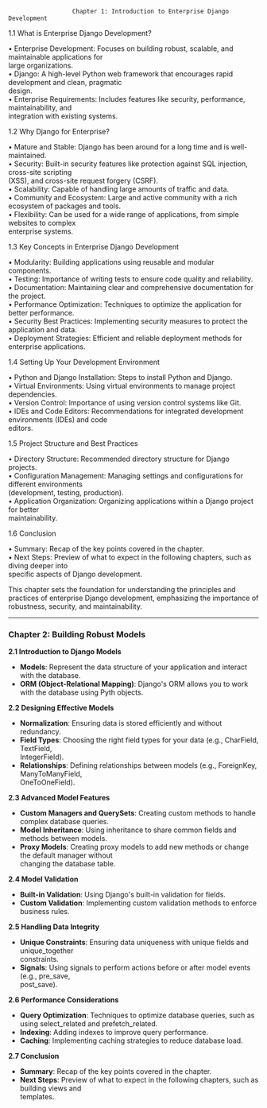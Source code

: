                       Chapter 1: Introduction to Enterprise Django Development                       

1.1 What is Enterprise Django Development?                                                           

 • Enterprise Development: Focuses on building robust, scalable, and maintainable applications for   
   large organizations.                                                                              
 • Django: A high-level Python web framework that encourages rapid development and clean, pragmatic  
   design.                                                                                           
 • Enterprise Requirements: Includes features like security, performance, maintainability, and       
   integration with existing systems.                                                                

1.2 Why Django for Enterprise?                                                                       

 • Mature and Stable: Django has been around for a long time and is well-maintained.                 
 • Security: Built-in security features like protection against SQL injection, cross-site scripting  
   (XSS), and cross-site request forgery (CSRF).                                                     
 • Scalability: Capable of handling large amounts of traffic and data.                               
 • Community and Ecosystem: Large and active community with a rich ecosystem of packages and tools.  
 • Flexibility: Can be used for a wide range of applications, from simple websites to complex        
   enterprise systems.                                                                               

1.3 Key Concepts in Enterprise Django Development                                                    

 • Modularity: Building applications using reusable and modular components.                          
 • Testing: Importance of writing tests to ensure code quality and reliability.                      
 • Documentation: Maintaining clear and comprehensive documentation for the project.                 
 • Performance Optimization: Techniques to optimize the application for better performance.          
 • Security Best Practices: Implementing security measures to protect the application and data.      
 • Deployment Strategies: Efficient and reliable deployment methods for enterprise applications.     

1.4 Setting Up Your Development Environment                                                          

 • Python and Django Installation: Steps to install Python and Django.                               
 • Virtual Environments: Using virtual environments to manage project dependencies.                  
 • Version Control: Importance of using version control systems like Git.                            
 • IDEs and Code Editors: Recommendations for integrated development environments (IDEs) and code    
   editors.                                                                                          

1.5 Project Structure and Best Practices                                                             

 • Directory Structure: Recommended directory structure for Django projects.                         
 • Configuration Management: Managing settings and configurations for different environments         
   (development, testing, production).                                                               
 • Application Organization: Organizing applications within a Django project for better              
   maintainability.                                                                                  

1.6 Conclusion                                                                                       

 • Summary: Recap of the key points covered in the chapter.                                          
 • Next Steps: Preview of what to expect in the following chapters, such as diving deeper into       
   specific aspects of Django development.                                                           

This chapter sets the foundation for understanding the principles and practices of enterprise Django 
development, emphasizing the importance of robustness, security, and maintainability.

----------------------------------------------------------------------------

### Chapter 2: Building Robust Models                                                               
                                                                                                     
 **2.1 Introduction to Django Models**                                                               
 - **Models**: Represent the data structure of your application and interact with the database.      
 - **ORM (Object-Relational Mapping)**: Django's ORM allows you to work with the database using Pyth 
 objects.                                                                                            
                                                                                                     
 **2.2 Designing Effective Models**                                                                  
 - **Normalization**: Ensuring data is stored efficiently and without redundancy.                    
 - **Field Types**: Choosing the right field types for your data (e.g., CharField, TextField,        
 IntegerField).                                                                                      
 - **Relationships**: Defining relationships between models (e.g., ForeignKey, ManyToManyField,      
 OneToOneField).                                                                                     
                                                                                                     
 **2.3 Advanced Model Features**                                                                     
 - **Custom Managers and QuerySets**: Creating custom methods to handle complex database queries.    
 - **Model Inheritance**: Using inheritance to share common fields and methods between models.       
 - **Proxy Models**: Creating proxy models to add new methods or change the default manager without  
 changing the database table.                                                                        
                                                                                                     
 **2.4 Model Validation**                                                                            
 - **Built-in Validation**: Using Django's built-in validation for fields.                           
 - **Custom Validation**: Implementing custom validation methods to enforce business rules.          
                                                                                                     
 **2.5 Handling Data Integrity**                                                                     
 - **Unique Constraints**: Ensuring data uniqueness with unique fields and unique_together           
 constraints.                                                                                        
 - **Signals**: Using signals to perform actions before or after model events (e.g., pre_save,       
 post_save).                                                                                         
                                                                                                     
 **2.6 Performance Considerations**                                                                  
 - **Query Optimization**: Techniques to optimize database queries, such as using select_related and 
 prefetch_related.                                                                                   
 - **Indexing**: Adding indexes to improve query performance.                                        
 - **Caching**: Implementing caching strategies to reduce database load.                             
                                                                                                     
 **2.7 Conclusion**                                                                                  
 - **Summary**: Recap of the key points covered in the chapter.                                      
 - **Next Steps**: Preview of what to expect in the following chapters, such as building views and   
 templates. 